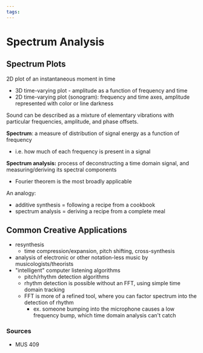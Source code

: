 ```yaml
---
tags:
---
```


# Spectrum Analysis

## Spectrum Plots

2D plot of an instantaneous moment in time

- 3D time-varying plot - amplitude as a function of frequency and time
- 2D time-varying plot (sonogram): frequency and time axes, amplitude represented with color or line darkness

Sound can be described as a mixture of elementary vibrations with particular frequencies, amplitude, and phase offsets.

**Spectrum**: a measure of distribution of signal energy as a function of frequency

- i.e. how much of each frequency is present in a signal

**Spectrum analysis:** process of deconstructing a time domain signal, and measuring/deriving its spectral components

- Fourier theorem is the most broadly applicable

An analogy:

- additive synthesis = following a recipe from a cookbook
- spectrum analysis = deriving a recipe from a complete meal

## Common Creative Applications

- resynthesis
  - time compression/expansion, pitch shifting, cross-synthesis
- analysis of electronic or other notation-less music by musicologists/theorists
- "intelligent" computer listening algorithms
  - pitch/rhythm detection algorithms
  - rhythm detection is possible without an FFT, using simple time domain tracking
  - FFT is more of a refined tool, where you can factor spectrum into the detection of rhythm
    - ex. someone bumping into the microphone causes a low frequency bump, which time domain analysis can't catch

### Sources

- MUS 409
